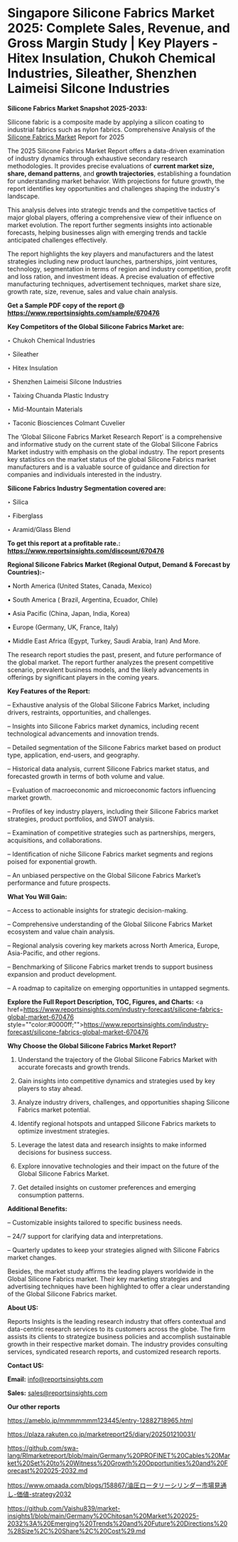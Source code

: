 # Singapore Silicone Fabrics  Market 2025: Complete Sales, Revenue, and Gross Margin Study | Key Players - Hitex Insulation, Chukoh Chemical Industries, Sileather, Shenzhen Laimeisi Silcone Industries

<strong>Silicone Fabrics  Market Snapshot 2025-2033:</strong>

Silicone fabric is a composite made by applying a silicon coating to industrial fabrics such as nylon fabrics. Comprehensive Analysis of the <a href=https://www.reportsinsights.com/sample/670476>Silicone Fabrics  Market</a> Report for 2025

The 2025 Silicone Fabrics  Market Report offers a data-driven examination of industry dynamics through exhaustive secondary research methodologies. It provides precise evaluations of <strong>current market size, share, demand patterns</strong>, and <strong>growth trajectories</strong>, establishing a foundation for understanding market behavior. With projections for future growth, the report identifies key opportunities and challenges shaping the industry's landscape.

This analysis delves into strategic trends and the competitive tactics of major global players, offering a comprehensive view of their influence on market evolution. The report further segments insights into actionable forecasts, helping businesses align with emerging trends and tackle anticipated challenges effectively.

The report highlights the key players and manufacturers and the latest strategies including new product launches, partnerships, joint ventures, technology, segmentation in terms of region and industry competition, profit and loss ration, and investment ideas. A precise evaluation of effective manufacturing techniques, advertisement techniques, market share size, growth rate, size, revenue, sales and value chain analysis.

<strong>Get a Sample PDF copy of the report @ <a href=https://www.reportsinsights.com/sample/670476 style=color:#0000ff;>https://www.reportsinsights.com/sample/670476</a></strong>

<strong>Key Competitors of the Global Silicone Fabrics  Market are:</strong>

‣ Chukoh Chemical Industries

‣ Sileather

‣ Hitex Insulation

‣ Shenzhen Laimeisi Silcone Industries

‣ Taixing Chuanda Plastic Industry

‣ Mid-Mountain Materials

‣ Taconic Biosciences Colmant Cuvelier

The ‘Global Silicone Fabrics  Market Research Report’ is a comprehensive and informative study on the current state of the Global Silicone Fabrics  Market industry with emphasis on the global industry. The report presents key statistics on the market status of the global Silicone Fabrics  market manufacturers and is a valuable source of guidance and direction for companies and individuals interested in the industry.

<strong>Silicone Fabrics  Industry Segmentation covered are:</strong>

‣ Silica

‣ Fiberglass

‣ Aramid/Glass Blend

<strong>To get this report at a profitable rate.: <a href=https://www.reportsinsights.com/discount/670476 style=color:#0000ff;>https://www.reportsinsights.com/discount/670476</a></strong>

<strong>Regional Silicone Fabrics  Market (Regional Output, Demand &amp; Forecast by Countries):-</strong>

• North America (United States, Canada, Mexico)

• South America ( Brazil, Argentina, Ecuador, Chile)

• Asia Pacific (China, Japan, India, Korea)

• Europe (Germany, UK, France, Italy)

• Middle East Africa (Egypt, Turkey, Saudi Arabia, Iran) And More.

The research report studies the past, present, and future performance of the global market. The report further analyzes the present competitive scenario, prevalent business models, and the likely advancements in offerings by significant players in the coming years.

<strong>Key Features of the Report:</strong>

– Exhaustive analysis of the Global Silicone Fabrics  Market, including drivers, restraints, opportunities, and challenges.

– Insights into Silicone Fabrics  market dynamics, including recent technological advancements and innovation trends.

– Detailed segmentation of the Silicone Fabrics  market based on product type, application, end-users, and geography.

– Historical data analysis, current Silicone Fabrics  market status, and forecasted growth in terms of both volume and value.

– Evaluation of macroeconomic and microeconomic factors influencing market growth.

– Profiles of key industry players, including their Silicone Fabrics  market strategies, product portfolios, and SWOT analysis.

– Examination of competitive strategies such as partnerships, mergers, acquisitions, and collaborations.

– Identification of niche Silicone Fabrics  market segments and regions poised for exponential growth.

– An unbiased perspective on the Global Silicone Fabrics  Market’s performance and future prospects.

<strong>What You Will Gain:</strong>

– Access to actionable insights for strategic decision-making.

– Comprehensive understanding of the Global Silicone Fabrics  Market ecosystem and value chain analysis.

– Regional analysis covering key markets across North America, Europe, Asia-Pacific, and other regions.

– Benchmarking of Silicone Fabrics  market trends to support business expansion and product development.

– A roadmap to capitalize on emerging opportunities in untapped segments.

<strong>Explore the Full Report Description, TOC, Figures, and Charts:</strong>
<a href=https://www.reportsinsights.com/industry-forecast/silicone-fabrics-global-market-670476 style=""color:#0000ff;"">https://www.reportsinsights.com/industry-forecast/silicone-fabrics-global-market-670476</a>

<strong>Why Choose the Global Silicone Fabrics  Market Report?</strong>

1. Understand the trajectory of the Global Silicone Fabrics  Market with accurate forecasts and growth trends.

2. Gain insights into competitive dynamics and strategies used by key players to stay ahead.

3. Analyze industry drivers, challenges, and opportunities shaping Silicone Fabrics  market potential.

4. Identify regional hotspots and untapped Silicone Fabrics  markets to optimize investment strategies.

5. Leverage the latest data and research insights to make informed decisions for business success.

6. Explore innovative technologies and their impact on the future of the Global Silicone Fabrics  Market.

7. Get detailed insights on customer preferences and emerging consumption patterns.

<strong>Additional Benefits:</strong>

– Customizable insights tailored to specific business needs.

– 24/7 support for clarifying data and interpretations.

– Quarterly updates to keep your strategies aligned with Silicone Fabrics  market changes.

Besides, the market study affirms the leading players worldwide in the Global Silicone Fabrics  market. Their key marketing strategies and advertising techniques have been highlighted to offer a clear understanding of the Global Silicone Fabrics  market.

<strong><strong>About US</strong>:</strong>

Reports Insights is the leading research industry that offers contextual and data-centric research services to its customers across the globe. The firm assists its clients to strategize business policies and accomplish sustainable growth in their respective market domain. The industry provides consulting services, syndicated research reports, and customized research reports.

<strong>Contact US:</strong>

<p class=><b>Email:</b> <a href=mailto:info@reportsinsights.com>info@reportsinsights.com</a></p>
<p class=><b>Sales:</b> <a href=mailto:sales@reportsinsights.com>sales@reportsinsights.com</a></p>

<strong>Our other reports</strong>

<a href=https://ameblo.jp/mmmmmmm123445/entry-12882718965.html>https://ameblo.jp/mmmmmmm123445/entry-12882718965.html</a>

<a href=https://plaza.rakuten.co.jp/marketreport25/diary/202501210031/>https://plaza.rakuten.co.jp/marketreport25/diary/202501210031/</a>

<a href=https://github.com/swa-lang/RImarketreport/blob/main/Germany%20PROFINET%20Cables%20Market%20Set%20to%20Witness%20Growth%20Opportunities%20and%20Forecast%202025-2032.md>https://github.com/swa-lang/RImarketreport/blob/main/Germany%20PROFINET%20Cables%20Market%20Set%20to%20Witness%20Growth%20Opportunities%20and%20Forecast%202025-2032.md</a>

<a href=https://www.omaada.com/blogs/158867/油圧ロータリーシリンダー市場見通し-価値-strategy2032>https://www.omaada.com/blogs/158867/油圧ロータリーシリンダー市場見通し-価値-strategy2032</a>

<a href=https://github.com/Vaishu839/market-insights1/blob/main/Germany%20Chitosan%20Market%202025-2032%3A%20Emerging%20Trends%20and%20Future%20Directions%20%28Size%2C%20Share%2C%20Cost%29.md>https://github.com/Vaishu839/market-insights1/blob/main/Germany%20Chitosan%20Market%202025-2032%3A%20Emerging%20Trends%20and%20Future%20Directions%20%28Size%2C%20Share%2C%20Cost%29.md</a>

